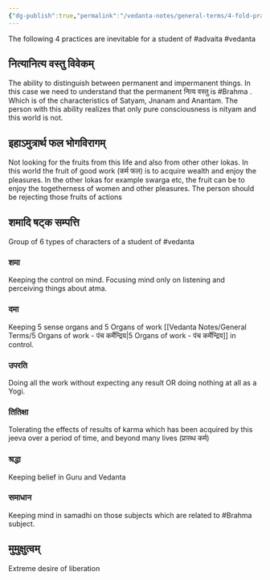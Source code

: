 ```yaml
---
{"dg-publish":true,"permalink":"/vedanta-notes/general-terms/4-fold-practice/"}
---
```



The following 4 practices are inevitable for a student of #advaita #vedanta


## नित्यानित्य वस्तु विवेकम्  

The ability to distinguish between permanent and impermanent things. In this case we need to understand that the permanent  नित्य वस्तु is #Brahma . Which is of the characteristics of Satyam, Jnanam and Anantam. The person with this ability realizes that only pure consciousness is nityam and this world is not.

## इहाऽमुत्रार्थ फल भोगविरागम् 

Not looking for the fruits from this life and also from other other lokas. In this world the fruit of good work (कर्म फल) is to acquire wealth and enjoy the pleasures. In the other lokas for example swarga etc, the fruit can be to enjoy the togetherness of women and other pleasures. The person should be rejecting those fruits of actions

## शमादि षट्क सम्पत्ति

Group of 6 types of characters of a student of #vedanta 

### शमा 
Keeping the control on mind. Focusing mind only on listening and perceiving things about atma. 

### दमा 
Keeping 5 sense organs and 5 Organs of work [[Vedanta Notes/General Terms/5 Organs of work - पंच कर्मेन्द्रिय\|5 Organs of work - पंच कर्मेन्द्रिय]] in control.

### उपरति 
Doing all the work without expecting any result OR doing nothing at all as a Yogi. 

### तितिक्षा 
Tolerating the effects of results of karma which has been acquired by this jeeva over a period of time, and beyond many lives (प्रारब्ध कर्म)

### श्रद्धा 
Keeping belief in Guru and Vedanta

### समाधान 
Keeping mind in samadhi on those subjects which are related to #Brahma subject.

## मुमुक्षुत्वम्

Extreme desire of liberation
